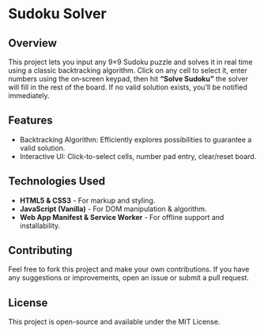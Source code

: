 # Sudoku Solver

## Overview
This project lets you input any 9×9 Sudoku puzzle and solves it in real time using a classic backtracking algorithm. Click on any cell to select it, enter numbers using the on‑screen keypad, then hit **“Solve Sudoku”** the solver will fill in the rest of the board. If no valid solution exists, you’ll be notified immediately.

## Features
* Backtracking Algorithm: Efficiently explores possibilities to guarantee a valid solution.
* Interactive UI: Click-to-select cells, number pad entry, clear/reset board.

## Technologies Used
* **HTML5 & CSS3** - For markup and styling.
* **JavaScript (Vanilla)** - For DOM manipulation & algorithm.
* **Web App Manifest & Service Worker** - For offline support and installability.

## Contributing
Feel free to fork this project and make your own contributions. If you have any suggestions or improvements, open an issue or submit a pull request.

## License
This project is open-source and available under the MIT License.